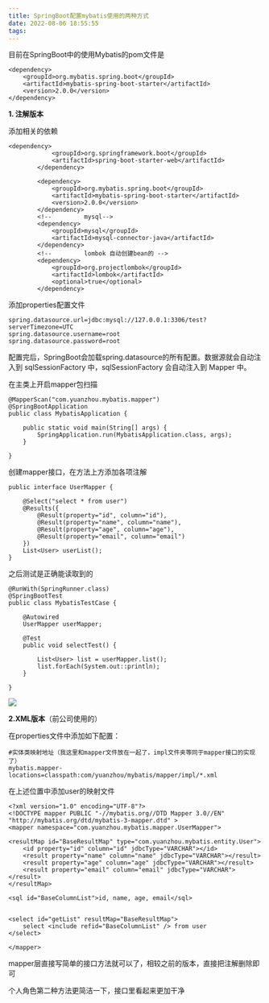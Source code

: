 ```yaml
---
title: SpringBoot配置mybatis使用的两种方式
date: 2022-08-06 18:55:55
tags:
---
```


<!-- more -->

目前在SpringBoot中的使用Mybatis的pom文件是

```
<dependency>
    <groupId>org.mybatis.spring.boot</groupId>
    <artifactId>mybatis-spring-boot-starter</artifactId>
    <version>2.0.0</version>
</dependency>
```

**1. 注解版本**

添加相关的依赖

```
<dependency>
            <groupId>org.springframework.boot</groupId>
            <artifactId>spring-boot-starter-web</artifactId>
        </dependency>
        
        <dependency>
            <groupId>org.mybatis.spring.boot</groupId>
            <artifactId>mybatis-spring-boot-starter</artifactId>
            <version>2.0.0</version>
        </dependency>
        <!--         mysql-->
        <dependency>
            <groupId>mysql</groupId>
            <artifactId>mysql-connector-java</artifactId>
        </dependency>
        <!--         lombok 自动创建bean的 -->
        <dependency>
            <groupId>org.projectlombok</groupId>
            <artifactId>lombok</artifactId>
            <optional>true</optional>
        </dependency>
```

添加properties配置文件

```
spring.datasource.url=jdbc:mysql://127.0.0.1:3306/test?serverTimezone=UTC
spring.datasource.username=root
spring.datasource.password=root
```

配置完后，SpringBoot会加载spring.datasource的所有配置。数据源就会自动注入到 sqlSessionFactory 中，sqlSessionFactory 会自动注入到 Mapper 中。

在主类上开启mapper包扫描

```
@MapperScan("com.yuanzhou.mybatis.mapper")
@SpringBootApplication
public class MybatisApplication {

    public static void main(String[] args) {
        SpringApplication.run(MybatisApplication.class, args);
    }

}
```

创建mapper接口，在方法上方添加各项注解

```
public interface UserMapper {
    
    @Select("select * from user")
    @Results({
        @Result(property="id", column="id"),
        @Result(property="name", column="name"),
        @Result(property="age", column="age"),
        @Result(property="email", column="email")
    })
    List<User> userList();
}
```

之后测试是正确能读取到的

```
@RunWith(SpringRunner.class)
@SpringBootTest
public class MybatisTestCase {
    
    @Autowired
    UserMapper userMapper;
    
    @Test
    public void selectTest() {
        
        List<User> list = userMapper.list();
        list.forEach(System.out::println);
    }
    
}
```

![](https://raw.githubusercontent.com/YuanZhou314/PicRepo/main/imgs/20220806185712.png)

 

 **2.XML版本**（前公司使用的）

在properties文件中添加如下配置：

```
#实体类映射地址（我这里和mapper文件放在一起了，impl文件夹等同于mapper接口的实现了）
mybatis.mapper-locations=classpath:com/yuanzhou/mybatis/mapper/impl/*.xml
```

在上述位置中添加user的映射文件

```
<?xml version="1.0" encoding="UTF-8"?>
<!DOCTYPE mapper PUBLIC "-//mybatis.org//DTD Mapper 3.0//EN" "http://mybatis.org/dtd/mybatis-3-mapper.dtd" >
<mapper namespace="com.yuanzhou.mybatis.mapper.UserMapper">

<resultMap id="BaseResultMap" type="com.yuanzhou.mybatis.entity.User">
    <id property="id" column="id" jdbcType="VARCHAR"></id>
    <result property="name" column="name" jdbcType="VARCHAR"></result>
    <result property="age" column="age" jdbcType="VARCHAR"></result>
    <result property="email" column="email" jdbcType="VARCHAR"></result>
</resultMap>

<sql id="BaseColumnList">id, name, age, email</sql>


<select id="getList" resultMap="BaseResultMap">
    select <include refid="BaseColumnList" /> from user
</select>

</mapper>
```

mapper层直接写简单的接口方法就可以了，相较之前的版本，直接把注解删除即可

个人角色第二种方法更简洁一下，接口里看起来更加干净
